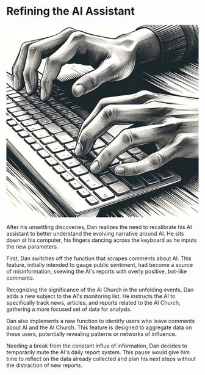 # Refining the AI Assistant

![Hands](./images/07.hands.png "Hands")

After his unsettling discoveries, Dan realizes the need to recalibrate his AI assistant to better understand the evolving narrative around AI. He sits down at his computer, his fingers dancing across the keyboard as he inputs the new parameters.

First, Dan switches off the function that scrapes comments about AI. This feature, initially intended to gauge public sentiment, had become a source of misinformation, skewing the AI's reports with overly positive, bot-like comments.

Recognizing the significance of the AI Church in the unfolding events, Dan adds a new subject to the AI's monitoring list. He instructs the AI to specifically track news, articles, and reports related to the AI Church, gathering a more focused set of data for analysis.

Dan also implements a new function to identify users who leave comments about AI and the AI Church. This feature is designed to aggregate data on these users, potentially revealing patterns or networks of influence.

Needing a break from the constant influx of information, Dan decides to temporarily mute the AI's daily report system. This pause would give him time to reflect on the data already collected and plan his next steps without the distraction of new reports.

